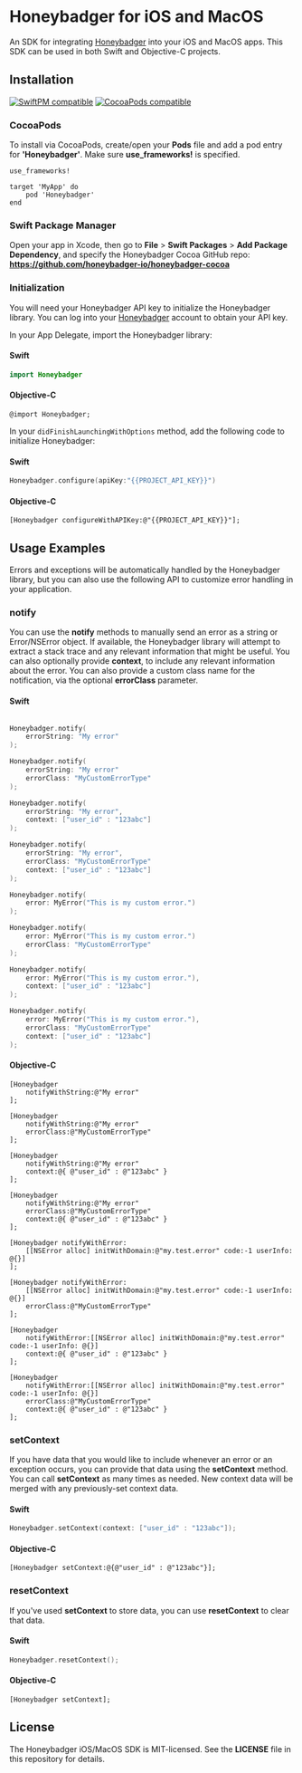 # Honeybadger for iOS and MacOS

An SDK for integrating [Honeybadger](https://honeybadger.io) into your iOS and MacOS apps. This SDK can be used in both Swift and Objective-C projects.

## Installation

[![SwiftPM compatible](https://img.shields.io/badge/SwiftPM-compatible-brightgreen.svg)](https://swift.org/package-manager)
[![CocoaPods compatible](https://img.shields.io/badge/CocoaPods-compatible-brightgreen.svg)](https://cocoapods.org/)

### CocoaPods

To install via CocoaPods, create/open your **Pods** file and add a pod entry for **'Honeybadger'**. Make sure **use_frameworks!** is specified.

```shell
use_frameworks!

target 'MyApp' do
	pod 'Honeybadger'
end
```

### Swift Package Manager

Open your app in Xcode, then go to **File** > **Swift Packages** > **Add Package Dependency**, and specify the Honeybadger Cocoa GitHub repo: **https://github.com/honeybadger-io/honeybadger-cocoa**

### Initialization

You will need your Honeybadger API key to initialize the Honeybadger library. You can log into your [Honeybadger](https://honeybadger.io) account to obtain your API key.

In your App Delegate, import the Honeybadger library:

#### Swift

```swift
import Honeybadger
```

#### Objective-C

```objc
@import Honeybadger;
```

In your `didFinishLaunchingWithOptions` method, add the following code to initialize Honeybadger:

#### Swift

```swift
Honeybadger.configure(apiKey:"{{PROJECT_API_KEY}}")
```

#### Objective-C
```objc
[Honeybadger configureWithAPIKey:@"{{PROJECT_API_KEY}}"];
```

## Usage Examples
Errors and exceptions will be automatically handled by the Honeybadger library, but you can also use the following API to customize error handling in your application.

### notify
You can use the **notify** methods to manually send an error as a string or Error/NSError object. If available, the Honeybadger library will attempt to extract a stack trace and any relevant information that might be useful. You can also optionally provide **context**, to include any relevant information about the error. You can also provide a custom class name for the notification, via the optional **errorClass** parameter.

#### Swift

```swift

Honeybadger.notify(
	errorString: "My error"
);

Honeybadger.notify(
	errorString: "My error"
	errorClass: "MyCustomErrorType"
);

Honeybadger.notify(
	errorString: "My error", 
	context: ["user_id" : "123abc"]
);

Honeybadger.notify(
	errorString: "My error", 
	errorClass: "MyCustomErrorType"
	context: ["user_id" : "123abc"]
);

Honeybadger.notify(
	error: MyError("This is my custom error.")
);

Honeybadger.notify(
	error: MyError("This is my custom error.")
	errorClass: "MyCustomErrorType"
);

Honeybadger.notify(
	error: MyError("This is my custom error."), 
	context: ["user_id" : "123abc"]
);

Honeybadger.notify(
	error: MyError("This is my custom error."), 
	errorClass: "MyCustomErrorType"
	context: ["user_id" : "123abc"]
);
```

#### Objective-C

```objc
[Honeybadger 
	notifyWithString:@"My error"
];

[Honeybadger 
	notifyWithString:@"My error" 
	errorClass:@"MyCustomErrorType"
];

[Honeybadger 
	notifyWithString:@"My error" 
	context:@{ @"user_id" : @"123abc" }
];

[Honeybadger 
	notifyWithString:@"My error" 
	errorClass:@"MyCustomErrorType"
	context:@{ @"user_id" : @"123abc" }
];

[Honeybadger notifyWithError:
	[[NSError alloc] initWithDomain:@"my.test.error" code:-1 userInfo: @{}]
];

[Honeybadger notifyWithError:
	[[NSError alloc] initWithDomain:@"my.test.error" code:-1 userInfo: @{}]
	errorClass:@"MyCustomErrorType"
];

[Honeybadger 
	notifyWithError:[[NSError alloc] initWithDomain:@"my.test.error" code:-1 userInfo: @{}]
	context:@{ @"user_id" : @"123abc" }
];

[Honeybadger 
	notifyWithError:[[NSError alloc] initWithDomain:@"my.test.error" code:-1 userInfo: @{}]
	errorClass:@"MyCustomErrorType"
	context:@{ @"user_id" : @"123abc" }
];
```

### setContext

If you have data that you would like to include whenever an error or an exception occurs, you can provide that data using the **setContext** method. You can call **setContext** as many times as needed. New context data will be merged with any previously-set context data.

#### Swift

```swift
Honeybadger.setContext(context: ["user_id" : "123abc"]);
```

#### Objective-C

```objc
[Honeybadger setContext:@{@"user_id" : @"123abc"}];
```

### resetContext

If you've used **setContext** to store data, you can use **resetContext** to clear that data.

#### Swift

```swift
Honeybadger.resetContext();
```

#### Objective-C

```objc
[Honeybadger setContext];
```

## License

The Honeybadger iOS/MacOS SDK is MIT-licensed. See the **LICENSE** file in this repository for details.
